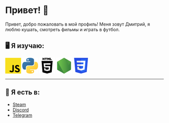 # Привет! 👋
Привет, добро пожаловать в мой профиль! Меня зовут Дмитрий, я люблю кушать, смотреть фильмы и играть в футбол.

## 🖥️ Я изучаю:
<img height="50" src="https/../assets/JavaScript.png">
<img height="50" src="https/../assets/Python.png">
<img height="50" src="https/../assets/HTML.png">
<img height="50" src="https/../assets/NodeJs.png">
<img height="50" src="https/../assets/CSS.png">


---

## 🌆 Я есть в:
- [Steam](https://steamcommunity.com/id/dimanyofficial/)
- [Discord](https://discordapp.com/users/756814599864582184/)
- [Telegram](https://t.me/amogusgang)